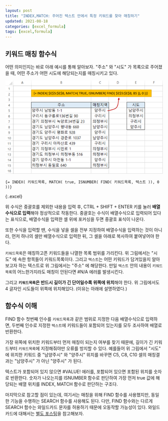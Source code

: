 ```yaml
---
layout: post
title: "INDEX,MATCH: 주어진 텍스트 안에서 특정 키워드를 찾아 매칭하기"
updated: 2021-08-18
categories: [excel_formula]
tags: [excel,formula]
---
```


## 키워드 매칭 함수식

어떤 의미인지는 바로 아래 예시를 통해 알아보자. "주소" 와 "시도" 가 목록으로 주어졌을 때, 어떤 주소가 어떤 시도에 해당되는지를 매칭시키고 있다.

![그림00](/img/msoffice/formula/formula-2470.png)

```excel
{= INDEX( 키워드목록, MATCH( true, ISNUMBER( FIND( 키워드목록, 텍스트 )), 0 ))}
```
{:.excel}

위 수식은 중괄호를 제외한 내용을 입력 후, CTRL + SHIFT + ENTER 키를 눌러 **배열수식으로 입력**해야 정상적으로 작동한다. 중괄호는 수식이 배열수식으로 입력되어 있다는 표식으로, 배열수식을 입력한 셀 위에 포커싱을 두면 중괄호 표식이 나온다.

또한 수식을 입력할 땐, 수식을 넣을 셀을 전부 지정하여 배열수식을 입력하는 것이 아니라, 먼저 하나의 셀만 배열수식으로 입력한 뒤, 그 셀을 아래로 복사하여 붙여넣어야 한다.

`키워드목록`은 매칭하고픈 키워드들을 나열한 목록 범위를 가리킨다. 위 그림에서는 "시도" 에 속한 항목들이 키워드목록이다. 그리고 `텍스트`는 어떤 키워드가 담겨있을지 알아보고자 하는 텍스트로 위 그림에서는 "주소" 에 해당한다. 만일 `텍스트` 안의 내용이 `키워드목록`의 어느한가지라도 매칭이 안된다면 #N/A 에러를 발생시킨다.

그리고 **`키워드목록`은 반드시 길이가 긴 단어일수록 위쪽에 위치**해야 한다. 위 그림에서도 4 글자인 시도들이 위쪽에 위치해있다. (이유는 아래에 설명하였다.)

## 함수식 이해

FIND 함수 첫번째 인수를 `키워드목록`과 같은 범위로 지정한 다음 배열수식으로 입력하면, 두번째 인수로 지정한 `텍스트`에 키워드들이 포함되어 있는지를 모두 조사하여 배열로 반환한다.

가장 위쪽에 위치한 키워드부터 먼저 매칭이 되는지 여부를 찾기 때문에, 길이가 긴 키워드부터 `키워드목록`에 지정해줘야만 오류를 방지할 수 있다. 예를들어 위 그림에서 "시도" 에 위치한 키워드 중 "남양주시" 와 "양주시" 위치를 바꾸면 C5, C8, C10 셀의 매칭결과는 "남양주시" 가 아닌 "양주시" 가 된다.

텍스트가 포함되어 있지 않으면 #VALUE! 에러를, 포함되어 있으면 포함된 위치를 숫자로 반환한다. 숫자가 나오는지를 ISNUMBER 함수로 판단하여 가장 먼저 true 값에 해당되는 배열 위치를 INDEX, MATCH 함수로 판단하는 구조다.

마지막으로 참고할 점이 있는데, 여기서는 매칭을 위해 FIND 함수를 사용했지만, 동일한 기능을 수행하는 SEARCH 함수를 사용해도 된다. 다만, FIND 함수와는 다르게 SEARCH 함수는 와일드카드 문자를 허용하기 때문에 오동작할 가능성이 있다. 와일드카드에 대해서는 [별도 포스팅](/post/excel-formula-for-data-cleansing)을 참고해보자.